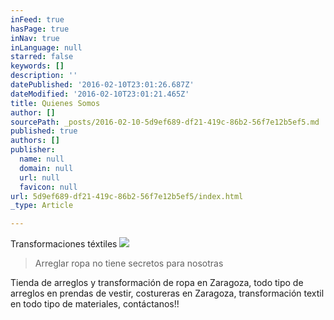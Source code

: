 ```yaml
---
inFeed: true
hasPage: true
inNav: true
inLanguage: null
starred: false
keywords: []
description: ''
datePublished: '2016-02-10T23:01:26.687Z'
dateModified: '2016-02-10T23:01:21.465Z'
title: Quienes Somos
author: []
sourcePath: _posts/2016-02-10-5d9ef689-df21-419c-86b2-56f7e12b5ef5.md
published: true
authors: []
publisher:
  name: null
  domain: null
  url: null
  favicon: null
url: 5d9ef689-df21-419c-86b2-56f7e12b5ef5/index.html
_type: Article

---
```

Transformaciones téxtiles
![](https://the-grid-user-content.s3-us-west-2.amazonaws.com/56b4ddc2-3944-488f-8f9b-2368bc4813e5.jpg)

> Arreglar ropa no tiene secretos para nosotras

Tienda de arreglos y transformación de ropa en Zaragoza, todo tipo de arreglos en prendas de vestir, costureras en Zaragoza, transformación textil en todo tipo de materiales, contáctanos!!
